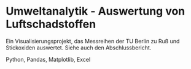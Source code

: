# Umweltanalytik - Auswertung von Luftschadstoffen
Ein Visualisierungsprojekt, das Messreihen der TU Berlin zu Ruß und Stickoxiden auswertet. Siehe auch den Abschlussbericht.

Python, Pandas, Matplotlib, Excel
